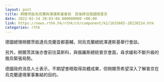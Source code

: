 ```yaml
---
layout: post
title: 朔爾茨抵烏克蘭與澤連斯基會談　其後將往俄國晤普京
date: 2022-02-14 20:03:04.000000000 +08:00
link: https://news.rthk.hk/rthk/ch/component/k2/1633665-20220214.htm
categories: rthk
---
```


德國總理朔爾茨抵達烏克蘭首都基輔，同烏克蘭總統澤連斯基舉行會談。

另外，朔爾茨其後亦會前往莫斯科，與俄羅斯總統普京會面，尋求緩和不斷升級的俄烏緊張局勢。

德國政府消息人士表示，不期望會晤取得具體成果，但朔爾茨希望深入了解普京在烏克蘭邊境軍事集結的目的。
